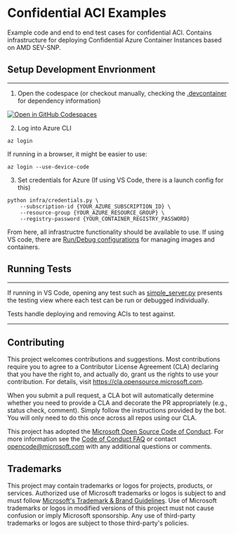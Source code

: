 # Confidential ACI Examples

Example code and end to end test cases for confidential ACI. Contains infrastructure for deploying Confidential Azure Container Instances based on AMD SEV-SNP.



## Setup Development Envrionment
--------------------------------

1. Open the codespace (or checkout manually, checking the [.devcontainer](devcontainer) for dependency information)

[![Open in GitHub Codespaces](https://github.com/codespaces/badge.svg)](https://github.com/codespaces/new?hide_repo_select=true&ref=main&repo=616412316&machine=standardLinux32gb&devcontainer_path=.devcontainer%2Fdevcontainer.json&location=WestEurope)

2. Log into Azure CLI

```
az login
```

If running in a browser, it might be easier to use:

```
az login --use-device-code
```

3. Set credentials for Azure (If using VS Code, there is a launch config for this)

```
python infra/credentials.py \
    --subscription-id {YOUR_AZURE_SUBSCRIPTION_ID} \
    --resource-group {YOUR_AZURE_RESOURCE_GROUP} \
    --registry-password {YOUR_CONTAINER_REGISTRY_PASSWORD}
```

From here, all infrastructre functionality should be available to use. If using VS code, there are [Run/Debug configurations](.vscode/launch.json) for managing images and containers.

## Running Tests
----------------

If running in VS Code, opening any test such as [simple_server.py](tests/simple_server.py) presents the testing view where each test can be run or debugged individually.

Tests handle deploying and removing ACIs to test against.

----------------

## Contributing

This project welcomes contributions and suggestions.  Most contributions require you to agree to a
Contributor License Agreement (CLA) declaring that you have the right to, and actually do, grant us
the rights to use your contribution. For details, visit https://cla.opensource.microsoft.com.

When you submit a pull request, a CLA bot will automatically determine whether you need to provide
a CLA and decorate the PR appropriately (e.g., status check, comment). Simply follow the instructions
provided by the bot. You will only need to do this once across all repos using our CLA.

This project has adopted the [Microsoft Open Source Code of Conduct](https://opensource.microsoft.com/codeofconduct/).
For more information see the [Code of Conduct FAQ](https://opensource.microsoft.com/codeofconduct/faq/) or
contact [opencode@microsoft.com](mailto:opencode@microsoft.com) with any additional questions or comments.

## Trademarks

This project may contain trademarks or logos for projects, products, or services. Authorized use of Microsoft
trademarks or logos is subject to and must follow
[Microsoft's Trademark & Brand Guidelines](https://www.microsoft.com/en-us/legal/intellectualproperty/trademarks/usage/general).
Use of Microsoft trademarks or logos in modified versions of this project must not cause confusion or imply Microsoft sponsorship.
Any use of third-party trademarks or logos are subject to those third-party's policies.
